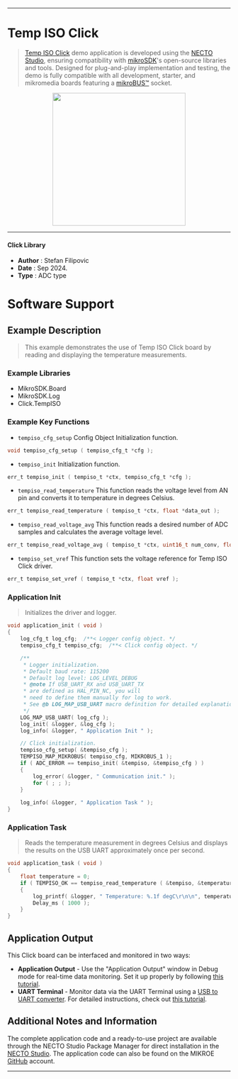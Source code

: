 
---
# Temp ISO Click

> [Temp ISO Click](https://www.mikroe.com/?pid_product=MIKROE-6417) demo application is developed using
the [NECTO Studio](https://www.mikroe.com/necto), ensuring compatibility with [mikroSDK](https://www.mikroe.com/mikrosdk)'s
open-source libraries and tools. Designed for plug-and-play implementation and testing, the demo is fully compatible with
all development, starter, and mikromedia boards featuring a [mikroBUS&trade;](https://www.mikroe.com/mikrobus) socket.

<p align="center">
  <img src="https://www.mikroe.com/?pid_product=MIKROE-6417&image=1" height=300px>
</p>

---

#### Click Library

- **Author**        : Stefan Filipovic
- **Date**          : Sep 2024.
- **Type**          : ADC type

# Software Support

## Example Description

> This example demonstrates the use of Temp ISO Click board by reading and displaying the temperature measurements.

### Example Libraries

- MikroSDK.Board
- MikroSDK.Log
- Click.TempISO

### Example Key Functions

- `tempiso_cfg_setup` Config Object Initialization function.
```c
void tempiso_cfg_setup ( tempiso_cfg_t *cfg );
```

- `tempiso_init` Initialization function.
```c
err_t tempiso_init ( tempiso_t *ctx, tempiso_cfg_t *cfg );
```

- `tempiso_read_temperature` This function reads the voltage level from AN pin and converts it to temperature in degrees Celsius.
```c
err_t tempiso_read_temperature ( tempiso_t *ctx, float *data_out );
```

- `tempiso_read_voltage_avg` This function reads a desired number of ADC samples and calculates the average voltage level.
```c
err_t tempiso_read_voltage_avg ( tempiso_t *ctx, uint16_t num_conv, float *voltage_avg );
```

- `tempiso_set_vref` This function sets the voltage reference for Temp ISO Click driver.
```c
err_t tempiso_set_vref ( tempiso_t *ctx, float vref );
```

### Application Init

> Initializes the driver and logger.

```c
void application_init ( void )
{
    log_cfg_t log_cfg;  /**< Logger config object. */
    tempiso_cfg_t tempiso_cfg;  /**< Click config object. */

    /** 
     * Logger initialization.
     * Default baud rate: 115200
     * Default log level: LOG_LEVEL_DEBUG
     * @note If USB_UART_RX and USB_UART_TX 
     * are defined as HAL_PIN_NC, you will 
     * need to define them manually for log to work. 
     * See @b LOG_MAP_USB_UART macro definition for detailed explanation.
     */
    LOG_MAP_USB_UART( log_cfg );
    log_init( &logger, &log_cfg );
    log_info( &logger, " Application Init " );

    // Click initialization.
    tempiso_cfg_setup( &tempiso_cfg );
    TEMPISO_MAP_MIKROBUS( tempiso_cfg, MIKROBUS_1 );
    if ( ADC_ERROR == tempiso_init( &tempiso, &tempiso_cfg ) )
    {
        log_error( &logger, " Communication init." );
        for ( ; ; );
    }
    
    log_info( &logger, " Application Task " );
}
```

### Application Task

> Reads the temperature measurement in degrees Celsius and displays the results on the USB UART approximately once per second.

```c
void application_task ( void )
{
    float temperature = 0;
    if ( TEMPISO_OK == tempiso_read_temperature ( &tempiso, &temperature ) ) 
    {
        log_printf( &logger, " Temperature: %.1f degC\r\n\n", temperature );
        Delay_ms ( 1000 );
    }
}
```

## Application Output

This Click board can be interfaced and monitored in two ways:
- **Application Output** - Use the "Application Output" window in Debug mode for real-time data monitoring.
Set it up properly by following [this tutorial](https://www.youtube.com/watch?v=ta5yyk1Woy4).
- **UART Terminal** - Monitor data via the UART Terminal using
a [USB to UART converter](https://www.mikroe.com/click/interface/usb?interface*=uart,uart). For detailed instructions,
check out [this tutorial](https://help.mikroe.com/necto/v2/Getting%20Started/Tools/UARTTerminalTool).

## Additional Notes and Information

The complete application code and a ready-to-use project are available through the NECTO Studio Package Manager for 
direct installation in the [NECTO Studio](https://www.mikroe.com/necto). The application code can also be found on
the MIKROE [GitHub](https://github.com/MikroElektronika/mikrosdk_click_v2) account.

---
